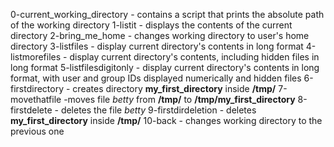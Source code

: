 0-current_working_directory - contains a script that prints the absolute path of the working directory
1-listit - displays the contents of the current directory
2-bring_me_home - changes working directory to user's home directory
3-listfiles - display current directory's contents in long format
4-listmorefiles - display current directory's contents, including hidden files in long format
5-listfilesdigitonly - display current directory's contents in long format, with user and group IDs displayed numerically and hidden files
6-firstdirectory - creates directory **my_first_directory** inside **/tmp/**
7-movethatfile -moves file *betty* from **/tmp/** to **/tmp/my_first_directory**
8-firstdelete - deletes the file *betty*
9-firstdirdeletion - deletes **my_first_directory** inside **/tmp/**
10-back - changes working directory to the previous one

